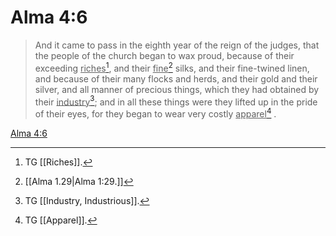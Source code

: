 # Alma 4:6

> And it came to pass in the eighth year of the reign of the judges, that the people of the church began to wax proud, because of their exceeding <u>riches</u>[^a], and their <u>fine</u>[^b] silks, and their fine-twined linen, and because of their many flocks and herds, and their gold and their silver, and all manner of precious things, which they had obtained by their <u>industry</u>[^c]; and in all these things were they lifted up in the pride of their eyes, for they began to wear very costly <u>apparel</u>[^d] .

[Alma 4:6](https://www.churchofjesuschrist.org/study/scriptures/bofm/alma/4?lang=eng&id=p6#p6)


[^a]: TG [[Riches]].
[^b]: [[Alma 1.29|Alma 1:29.]]
[^c]: TG [[Industry, Industrious]].
[^d]: TG [[Apparel]].
